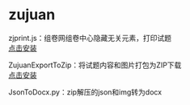 # zujuan
zjprint.js：组卷网组卷中心隐藏无关元素，打印试题  
[点击安装](https://github.com/id94264/zujuan/raw/main/zjprint.user.js)

ZujuanExportToZip：将试题内容和图片打包为ZIP下载  
[点击安装](https://github.com/id94264/zujuan/releases/latest/download/ZujuanExportToZip.user.js)

JsonToDocx.py：zip解压的json和img转为docx
